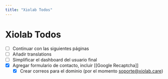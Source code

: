 ```yaml
---
title: "Xiolab Todos"
---
```


# Xiolab Todos

- [ ] Continuar con las siguientes páginas
- [ ] Añadir translations
- [ ] Simplificar el dashboard del usuario final
- [x] Agregar formulario de contacto, incluir [[Google Recaptcha]]
  - [x] Crear correos para el dominio (por el momento soporte@xiolab.care)
